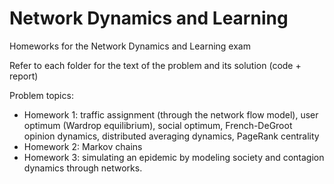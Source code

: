 # Network Dynamics and Learning
Homeworks for the Network Dynamics and Learning exam

Refer to each folder for the text of the problem and its solution (code + report)

Problem topics:
- Homework 1: traffic assignment (through the network flow model), user optimum (Wardrop equilibrium), social optimum, French-DeGroot opinion dynamics, distributed averaging dynamics, PageRank centrality
- Homework 2: Markov chains
- Homework 3: simulating an epidemic by modeling society and contagion dynamics through networks.
